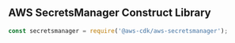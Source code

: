 ## AWS SecretsManager Construct Library

```ts
const secretsmanager = require('@aws-cdk/aws-secretsmanager');
```
